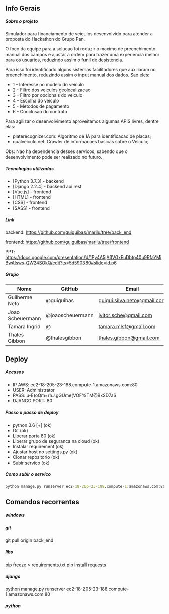 ## Info Gerais

##### Sobre o projeto
Simulador para financiamento de veiculos desenvolvido para atender a proposta do Hackathon do Grupo Pan.

O foco da equipe para a solucao foi reduzir o maximo de preenchimento manual dos campos e ajustar a ordem para trazer uma experiencia melhor para os usuarios, reduzindo assim o funil de desistencia.

Para isso foi identificado alguns sistemas facilitadores que auxiliaram no preenchimento, reduzindo assim o input manual dos dados. Sao eles:
* 1 - Interesse no modelo do veiculo
* 2 - Filtro dos veiculos geolocalizacao
* 3 - Filtro por opcionais do veiculo
* 4 - Escolha do veiculo
* 5 - Metodos de pagamento
* 6 - Conclusao do contrato

Para agilizar o desenvolvimento aproveitamos algumas APIS livres, dentre elas:
* platerecognizer.com: Algoritmo de IA para identificacao de placas;
* qualveiculo.net: Crawler de informacoes basicas sobre o Veiculo;

Obs: Nao ha dependencia desses servicos, sabendo que o desenvolvimento pode ser realizado no futuro.

##### Tecnologias utilizadas
* [Python 3.7.3] - backend 
* [Django 2.2.4] - backend api rest
* [Vue.js] - frontend
* [HTML] - frontend
* [CSS] - frontend
* [SASS] - frontend


##### Link
backend: https://github.com/guiguibas/marilu/tree/back_end

frontend: https://github.com/guiguibas/marilu/tree/frontend

PPT: https://docs.google.com/presentation/d/1Py4A5jA3VGxEuDbtp40u9RfaYMiBwAIsws-QW24SOkQ/edit?ts=5d590380#slide=id.p6


##### Grupo
| Nome | GitHub | Email 
|---|---|---|
| Guilherme Neto |  @guiguibas | guigui.silva.neto@gmail.com |
| Joao Scheuermann  | @joaoscheuermann  | jvitor.sche@gmail.com |
| Tamara Ingrid | @ | tamara.mlsf@gmail.com |
| Thales Gibbon | @thalesgibbon | thales.gibbon@gmail.com |


## Deploy

##### Acessos
* IP AWS: ec2-18-205-23-188.compute-1.amazonaws.com:80
* USER: Administrator
* PASS: u-E)oQm=rhJ.gGUme(VOF%TM@BxSD7aS
* DJANGO PORT: 80

##### Passo a passo de deploy
* python 3.6 [+] (ok)
* Git (ok)
* Liberar porta 80 (ok)
* Liberar grupo de seguranca na cloud (ok)
* Instalar requirement (ok)
* Ajustar host no settings.py (ok)
* Clonar repositorio (ok)
* Subir servico (ok)

##### Como subir o servico
```cmd
python manage.py runserver ec2-18-205-23-188.compute-1.amazonaws.com:80
```

## Comandos recorrentes

##### windows

##### git
git pull origin back_end

##### libs
pip freeze > requirements.txt
pip install requests

##### django
python manage.py runserver ec2-18-205-23-188.compute-1.amazonaws.com:80

##### python